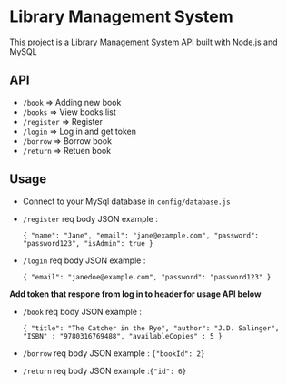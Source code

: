 # Library Management System
This project is a Library Management System API built with Node.js and MySQL
## API
  - `/book` => Adding new book
  - `/books` => View books list
  - `/register` => Register 
  - `/login` => Log in and get token
  - `/borrow` => Borrow book
  - `/return`  => Retuen book

## Usage
- Connect to your MySql database in `config/database.js`
- `/register` req body JSON example :

  `{
  "name": "Jane",
  "email": "jane@example.com",
  "password": "password123",
  "isAdmin": true
}`
- `/login` req body JSON example :

  `{
  "email": "janedoe@example.com",
  "password": "password123"
}`

**Add token that respone from log in to header for usage API below**
- `/book` req body JSON example :

  `{
  "title": "The Catcher in the Rye",
  "author": "J.D. Salinger",
  "ISBN" : "9780316769488",
  "availableCopies" : 5
}`
- `/borrow` req body JSON example : `{"bookId": 2}`
- `/return` req body JSON example :`{"id": 6}`
